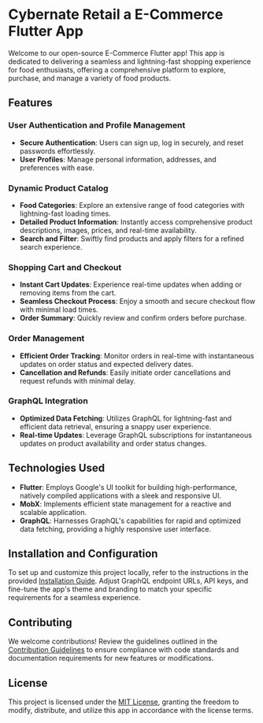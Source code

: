 # Cybernate Retail a E-Commerce Flutter App



Welcome to our open-source E-Commerce Flutter app! This app is dedicated to delivering a seamless and lightning-fast shopping experience for food enthusiasts, offering a comprehensive platform to explore, purchase, and manage a variety of food products.

## Features

### User Authentication and Profile Management
- **Secure Authentication**: Users can sign up, log in securely, and reset passwords effortlessly.
- **User Profiles**: Manage personal information, addresses, and preferences with ease.

### Dynamic Product Catalog
- **Food Categories**: Explore an extensive range of food categories with lightning-fast loading times.
- **Detailed Product Information**: Instantly access comprehensive product descriptions, images, prices, and real-time availability.
- **Search and Filter**: Swiftly find products and apply filters for a refined search experience.

### Shopping Cart and Checkout
- **Instant Cart Updates**: Experience real-time updates when adding or removing items from the cart.
- **Seamless Checkout Process**: Enjoy a smooth and secure checkout flow with minimal load times.
- **Order Summary**: Quickly review and confirm orders before purchase.

### Order Management
- **Efficient Order Tracking**: Monitor orders in real-time with instantaneous updates on order status and expected delivery dates.
- **Cancellation and Refunds**: Easily initiate order cancellations and request refunds with minimal delay.

### GraphQL Integration
- **Optimized Data Fetching**: Utilizes GraphQL for lightning-fast and efficient data retrieval, ensuring a snappy user experience.
- **Real-time Updates**: Leverage GraphQL subscriptions for instantaneous updates on product availability and order status changes.

## Technologies Used

- **Flutter**: Employs Google's UI toolkit for building high-performance, natively compiled applications with a sleek and responsive UI.
- **MobX**: Implements efficient state management for a reactive and scalable application.
- **GraphQL**: Harnesses GraphQL's capabilities for rapid and optimized data fetching, providing a highly responsive user interface.

## Installation and Configuration

To set up and customize this project locally, refer to the instructions in the provided [Installation Guide](link_to_installation_guide). Adjust GraphQL endpoint URLs, API keys, and fine-tune the app's theme and branding to match your specific requirements for a seamless experience.

## Contributing

We welcome contributions! Review the guidelines outlined in the [Contribution Guidelines](link_to_contribution_guidelines) to ensure compliance with code standards and documentation requirements for new features or modifications.

## License

This project is licensed under the [MIT License](link_to_license), granting the freedom to modify, distribute, and utilize this app in accordance with the license terms.


